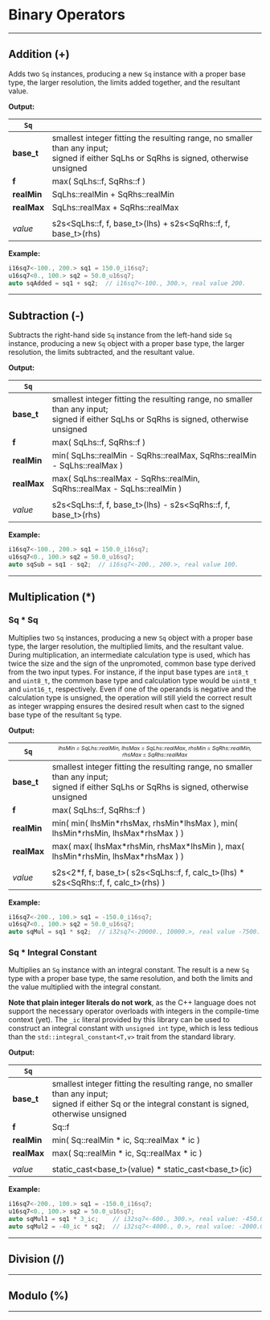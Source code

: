 # Binary Operators

---

## Addition (+)

Adds two `Sq` instances, producing a new `Sq` instance with a proper base type, the larger resolution, the limits added together, and the resultant value.

**Output:**

| `Sq` | |
|------|-|
| **base_t** | smallest integer fitting the resulting range, no smaller than any input;<br>signed if either SqLhs or SqRhs is signed, otherwise unsigned |
| **f** | max( SqLhs::f, SqRhs::f ) |
| **realMin** | SqLhs::realMin + SqRhs::realMin |
| **realMax** | SqLhs::realMax + SqRhs::realMax |
| | |
| *value* | s2s<SqLhs::f, f, base_t\>(lhs) + s2s<SqRhs::f, f, base_t\>(rhs) |

**Example:**

```cpp
i16sq7<-100., 200.> sq1 = 150.0_i16sq7;
u16sq7<0., 100.> sq2 = 50.0_u16sq7;
auto sqAdded = sq1 + sq2;  // i16sq7<-100., 300.>, real value 200.
```

---

## Subtraction (-)

Subtracts the right-hand side `Sq` instance from the left-hand side `Sq` instance, producing a new `Sq` object with a proper base type, the larger resolution, the limits subtracted, and the resultant value.

**Output:**

| `Sq` | |
|------|-|
| **base_t** | smallest integer fitting the resulting range, no smaller than any input;<br>signed if either SqLhs or SqRhs is signed, otherwise unsigned |
| **f** | max( SqLhs::f, SqRhs::f ) |
| **realMin** | min( SqLhs::realMin - SqRhs::realMax, SqRhs::realMin - SqLhs::realMax ) |
| **realMax** | max( SqLhs::realMax - SqRhs::realMin, SqRhs::realMax - SqLhs::realMin ) |
| | |
| *value* | s2s<SqLhs::f, f, base_t\>(lhs) - s2s<SqRhs::f, f, base_t\>(rhs) |

**Example:**

```cpp
i16sq7<-100., 200.> sq1 = 150.0_i16sq7;
u16sq7<0., 100.> sq2 = 50.0_u16sq7;
auto sqSub = sq1 - sq2;  // i16sq7<-200., 200.>, real value 100.
```

---

## Multiplication (*)

### Sq * Sq

Multiplies two `Sq` instances, producing a new `Sq` object with a proper base type, the larger resolution, the multiplied limits, and the resultant value.  
During multiplication, an intermediate calculation type is used, which has twice the size and the sign of the unpromoted,    common base type derived from the two input types. For instance, if the input base types are `int8_t` and `uint8_t`, the common base type and calculation type would be `uint8_t` and `uint16_t`, respectively. Even if one of the operands is negative and the calculation type is unsigned, the operation will still yield the correct result as integer wrapping ensures the desired result when cast to the signed base type of the resultant `Sq` type.

**Output:**

| `Sq` | <span style="font-weight:normal;font-size:8pt">*lhsMin = SqLhs::realMin, lhsMax = SqLhs::realMax*, *rhsMin = SqRhs::realMin, rhsMax = SqRhs::realMax*</span> |
|------|-|
| **base_t** | smallest integer fitting the resulting range, no smaller than any input;<br>signed if either SqLhs or SqRhs is signed, otherwise unsigned |
| **f** | max( SqLhs::f, SqRhs::f ) |
| **realMin** | min( min( lhsMin\*rhsMax, rhsMin\*lhsMax ), min( lhsMin\*rhsMin, lhsMax\*rhsMax ) ) |
| **realMax** | max( max( lhsMax\*rhsMin, rhsMax\*lhsMin ), max( lhsMin\*rhsMin, lhsMax\*rhsMax ) ) |
| | |
| *value* | s2s<2*f, f, base_t\>( s2s<SqLhs::f, f, calc_t\>(lhs) \* s2s<SqRhs::f, f, calc_t\>(rhs) ) |

**Example:**

```cpp
i16sq7<-200., 100.> sq1 = -150.0_i16sq7;
u16sq7<0., 100.> sq2 = 50.0_u16sq7;
auto sqMul = sq1 * sq2;  // i32sq7<-20000., 10000.>, real value -7500.
```

### Sq * Integral Constant

Multiplies an `Sq` instance with an integral constant. The result is a new `Sq` type with a proper base type, the same resolution, and both the limits and the value multiplied with the integral constant.

**Note that plain integer literals do not work**, as the C++ language does not support the necessary operator overloads with integers in the compile-time context (yet). The `_ic` literal provided by this library can be used to construct an integral constant with `unsigned int` type, which is less tedious than the `std::integral_constant<T,v>` trait from the standard library.

**Output:**

| `Sq` | |
|------|-|
| **base_t** | smallest integer fitting the resulting range, no smaller than any input;<br>signed if either Sq or the integral constant is signed, otherwise unsigned |
| **f** | Sq::f |
| **realMin** | min( Sq::realMin * ic, Sq::realMax * ic ) |
| **realMax** | max( Sq::realMin * ic, Sq::realMax * ic ) |
| | |
| *value* | static_cast<base_t\>(value) * static_cast<base_t\>(ic) |

**Example:**

```cpp
i16sq7<-200., 100.> sq1 = -150.0_i16sq7;
u16sq7<0., 100.> sq2 = 50.0_u16sq7;
auto sqMul1 = sq1 * 3_ic;    // i32sq7<-600., 300.>, real value: -450.0
auto sqMul2 = -40_ic * sq2;  // i32sq7<-4000., 0.>, real value: -2000.0
```

---

## Division (/)

---

## Modulo (%)

---
